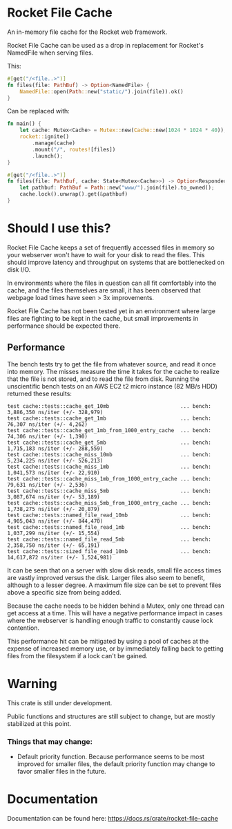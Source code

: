 # Rocket File Cache
An in-memory file cache for the Rocket web framework.

Rocket File Cache can be used as a drop in replacement for Rocket's NamedFile when serving files.

This:
```rust
#[get("/<file..>")]
fn files(file: PathBuf) -> Option<NamedFile> {
    NamedFile::open(Path::new("static/").join(file)).ok()
}
```
Can be replaced with:
```rust
fn main() {
    let cache: Mutex<Cache> = Mutex::new(Cache::new(1024 * 1024 * 40)); // 40 megabytes
    rocket::ignite()
        .manage(cache)
        .mount("/", routes![files])
        .launch();
}

#[get("/<file..>")]
fn files(file: PathBuf, cache: State<Mutex<Cache>>) -> Option<ResponderFile> {
    let pathbuf: PathBuf = Path::new("www/").join(file).to_owned();
    cache.lock().unwrap().get(&pathbuf)
}
```


# Should I use this?
Rocket File Cache keeps a set of frequently accessed files in memory so your webserver won't have to wait for your disk to read the files.
This should improve latency and throughput on systems that are bottlenecked on disk I/O.

In environments where the files in question can all fit comfortably into the cache, and the files themselves are small, it has been observed that webpage load times have seen > 3x improvements.

Rocket File Cache has not been tested yet in an environment where large files are fighting to be kept in the cache, but small improvements in performance should be expected there.

## Performance

The bench tests try to get the file from whatever source, and read it once into memory.
The misses measure the time it takes for the cache to realize that the file is not stored, and to read the file from disk.
Running the unscientific bench tests on an AWS EC2 t2 micro instance (82 MB/s HDD) returned these results:
```
test cache::tests::cache_get_10mb                       ... bench:   3,886,350 ns/iter (+/- 328,979)
test cache::tests::cache_get_1mb                        ... bench:      76,307 ns/iter (+/- 4,262)
test cache::tests::cache_get_1mb_from_1000_entry_cache  ... bench:      74,306 ns/iter (+/- 1,390)
test cache::tests::cache_get_5mb                        ... bench:   1,715,183 ns/iter (+/- 288,559)
test cache::tests::cache_miss_10mb                      ... bench:   5,234,225 ns/iter (+/- 526,213)
test cache::tests::cache_miss_1mb                       ... bench:   1,041,573 ns/iter (+/- 22,910)
test cache::tests::cache_miss_1mb_from_1000_entry_cache ... bench:      79,631 ns/iter (+/- 2,536)
test cache::tests::cache_miss_5mb                       ... bench:   3,087,674 ns/iter (+/- 53,189)
test cache::tests::cache_miss_5mb_from_1000_entry_cache ... bench:   1,738,275 ns/iter (+/- 20,879)
test cache::tests::named_file_read_10mb                 ... bench:   4,905,043 ns/iter (+/- 844,470)
test cache::tests::named_file_read_1mb                  ... bench:   1,037,299 ns/iter (+/- 15,554)
test cache::tests::named_file_read_5mb                  ... bench:   2,358,750 ns/iter (+/- 65,191)
test cache::tests::sized_file_read_10mb                 ... bench:  14,617,872 ns/iter (+/- 1,524,981)
```

It can be seen that on a server with slow disk reads, small file access times are vastly improved versus the disk.
Larger files also seem to benefit, although to a lesser degree.
A maximum file size can be set to prevent files above a specific size from being added.

Because the cache needs to be hidden behind a Mutex, only one thread can get access at a time.
This will have a negative performance impact in cases where the webserver is handling enough traffic to constantly cause lock contention.

This performance hit can be mitigated by using a pool of caches at the expense of increased memory use,
or by immediately falling back to getting files from the filesystem if a lock can't be gained.
# Warning
This crate is still under development.

Public functions and structures are still subject to change, but are mostly stabilized at this point.

### Things that may change:
* Default priority function. Because performance seems to be most improved for smaller files, the default priority function
may change to favor smaller files in the future.


# Documentation
Documentation can be found here: https://docs.rs/crate/rocket-file-cache
